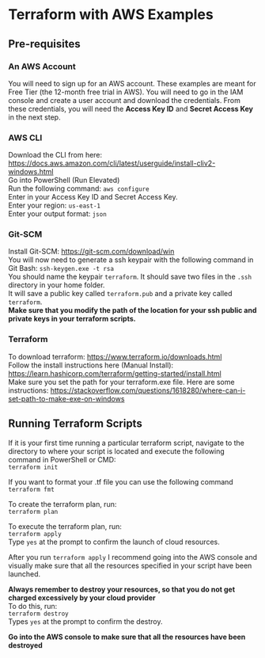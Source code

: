 # Terraform with AWS Examples

## Pre-requisites

### An AWS Account

You will need to sign up for an AWS account. These examples are meant for Free Tier (the 12-month free trial in AWS). You will need to go in the IAM console and create a user account and download the credentials. From these credentials, you will need the **Access Key ID** and **Secret Access Key** in the next step.

### AWS CLI
Download the CLI from here: https://docs.aws.amazon.com/cli/latest/userguide/install-cliv2-windows.html <br/>
Go into PowerShell (Run Elevated) <br/>
Run the following command: ```aws configure```<br/>
Enter in your Access Key ID and Secret Access Key.<br/>
Enter your region: ```us-east-1```<br/>
Enter your output format: ```json```<br/>

### Git-SCM
Install Git-SCM: https://git-scm.com/download/win<br/>
You will now need to generate a ssh keypair with the following command in Git Bash: ```ssh-keygen.exe -t rsa```<br/>
You should name the keypair ```terraform```. It should save two files in the ```.ssh``` directory in your home folder.<br/>
It will save a public key called ```terraform.pub``` and a private key called ```terraform```.<br/>
**Make sure that you modify the path of the location for your ssh public and private keys in your terraform scripts. <br/>**

### Terraform 
To download terraform: https://www.terraform.io/downloads.html<br/>
Follow the install instructions here (Manual Install): https://learn.hashicorp.com/terraform/getting-started/install.html<br/>
Make sure you set the path for your terraform.exe file. Here are some instructions: https://stackoverflow.com/questions/1618280/where-can-i-set-path-to-make-exe-on-windows<br/>

## Running Terraform Scripts

If it is your first time running a particular terraform script, navigate to the directory to where your script is located and execute the following command in PowerShell or CMD:<br/>
```terraform init```<br/>

If you want to format your .tf file you can use the following command<br/>
```terraform fmt```<br/>

To create the terraform plan, run:<br/>
```terraform plan```<br/>

To execute the terraform plan, run:<br/>
```terraform apply```<br/>
Type ```yes``` at the prompt to confirm the launch of cloud resources.<br/>

After you run ```terraform apply``` I recommend going into the AWS console and visually make sure that all the resources specified in your script have been launched.<br/>

**Always remember to destroy your resources, so that you do not get charged excessively by your cloud provider** <br/>
To do this, run:<br/>
```terraform destroy```<br/>
Types ```yes``` at the prompt to confirm the destroy.<br/>

**Go into the AWS console to make sure that all the resources have been destroyed**
